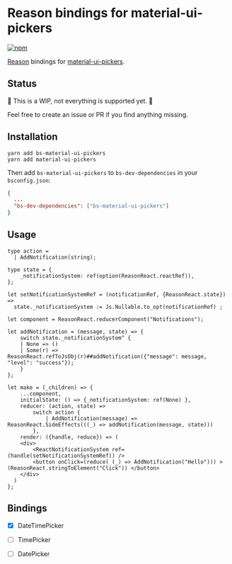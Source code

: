 # Reason bindings for material-ui-pickers

[![npm](https://img.shields.io/npm/v/bs-material-ui-pickers.svg)](https://www.npmjs.com/package/bs-material-ui-pickers)  

[Reason](https://reasonml.github.io/) bindings for [material-ui-pickers](https://github.com//material-ui-pickers).

## Status

🚧 This is a WIP, not everything is supported yet. 🚧

Feel free to create an issue or PR if you find anything missing.

## Installation

```
yarn add bs-material-ui-pickers
yarn add material-ui-pickers
```

Then add `bs-material-ui-pickers` to `bs-dev-dependencies` in your `bsconfig.json`:

```json
{
  ...
  "bs-dev-dependencies": ["bs-material-ui-pickers"]
}
```

## Usage

```reason
type action =
  | AddNotification(string);

type state = {
    _notificationSystem: ref(option(ReasonReact.reactRef)),
};

let setNotificationSystemRef = (notificationRef, {ReasonReact.state}) => 
  state._notificationSystem := Js.Nullable.to_opt(notificationRef) ;

let component = ReasonReact.reducerComponent("Notifications");

let addNotification = (message, state) => {   
    switch state._notificationSystem^ {
    | None => ()
    | Some(r) => ReasonReact.refToJsObj(r)##addNotification({"message": message, "level": "success"});      
    }
};

let make = (_children) => {
    ...component,
    initialState: () => {_notificationSystem: ref(None) },
    reducer: (action, state) =>
        switch action {
            | AddNotification(message) =>  ReasonReact.SideEffects(((_) => addNotification(message, state)))
        },
    render: ({handle, reduce}) => (
    <div>             
        <ReactNotificationSystem ref=(handle(setNotificationSystemRef)) />
        <button onClick=(reduce( (_) => AddNotification("Hello"))) > (ReasonReact.stringToElement("Click")) </button> 
    </div>
  )
};
```

## Bindings

- [x] DateTimePicker 
- [ ] TimePicker 
- [ ] DatePicker

